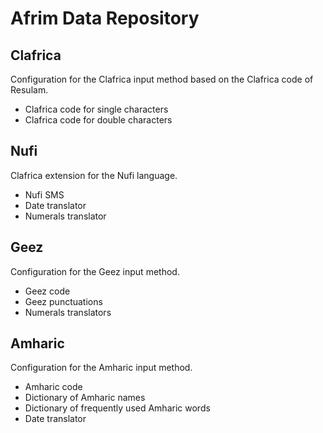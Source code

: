 # Afrim Data Repository

## Clafrica
Configuration for the Clafrica input method based on the Clafrica code of Resulam. 
- Clafrica code for single characters
- Clafrica code for double characters

## Nufi
Clafrica extension for the Nufi language. 
- Nufi SMS
- Date translator
- Numerals translator

## Geez
Configuration for the Geez input method. 
- Geez code
- Geez punctuations
- Numerals translators

## Amharic
Configuration for the Amharic input method. 
- Amharic code
- Dictionary of Amharic names
- Dictionary of frequently used Amharic words
- Date translator
